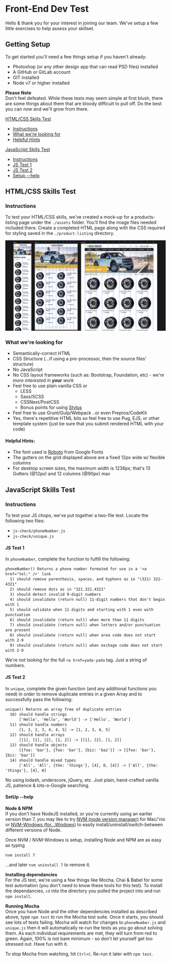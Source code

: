 # Front-End Dev Test

Hello & thank you for your interest in joining our team. We've setup a few little exercises to help assess your skillset.

## Getting Setup

To get started you'll need a few things setup if you haven't already:

- Photoshop (or any other design app that can read PSD files) installed
- A GitHub or GitLab account
- GIT installed
- Node v7 or higher installed

**Please Note** \
Don't feel defeated. While these tests may seem simple at first blush, there are some things about them that are bloody difficult to pull off. Do the best you can *now* and we'll grow from there.

[HTML/CSS Skills Test](#htmlcss-skills-test)
- [Instructions](#instructions)
- [What we're looking for](#what-were-looking-for)
- [Helpful Hints](#helpful-hints)

[JavaScript Skills Test](#javascript-skills-test)
- [Instructions](#instructions-1)
- [JS Test 1](#js-test-1)
- [JS Test 2](#js-test-2)
- [Setup --help](#setup---help)

## HTML/CSS Skills Test

### Instructions
To test your HTML/CSS skills, we've created a mock-up for a products-listing page under the `./assets` folder. You'll find the image files needed included there. Create a completed HTML page along with the CSS required for styling saved in the `./product-listing` directory.

![Mock-up Preview](./assets/Preview-with-Grid.png)

### What we're looking for
- Semantically-correct HTML
- CSS Structure (...if using a pre-processor, then the source files' structure)
- No JavaScript
- No CSS layout frameworks (such as: Bootstrap, Foundation, etc) - *we're more interested in **your** work*
- Feel free to use plain vanilla CSS or
  - LESS
  - Sass/SCSS
  - CSSNext/PostCSS
  - Bonus points for using [Stylus](http://stylus-lang.com)
- Feel free to use Grunt/Gulp/Webpack ..or even Prepros/CodeKit
- Yes, there's repetitive HTML bits so feel free to use Pug, EJS, or other template system (just be sure that you submit rendered HTML with your code)

#### Helpful Hints:
- The font used is [Roboto](https://fonts.google.com/specimen/Roboto) from Google Fonts
- The gutters on the grid displayed above are a fixed 12px wide w/ flexible columns
- For desktop screen sizes, the maximum width is 1236px; that's 13 Gutters (@12px) and 12 columns (@90px) max

## JavaScript Skills Test

### Instructions
To test your JS chops, we've put together a two-file test. Locate the following two files:
- `js-check/phoneNumber.js`
- `js-check/unique.js`

#### JS Test 1
In `phoneNumber`, complete the function to fulfill the following:
```
phoneNumber() Returns a phone number formated for use in a '<a href="tel:" />' link
  1) should remove parenthesis, spaces, and hyphens as in "(321) 321-4321"
  2) should remove dots as in "321.321.4321"
  3) should detect invalid 9-digit numbers
  4) should invalidate (return null) 11-digit numbers that don't begin with 1
  5) should validate when 11 digits and starting with 1 even with punctuation
  6) should invalidate (return null) when more than 11 digits
  7) should invalidate (return null) when letters and/or punctuation are present
  8) should invalidate (return null) when area code does not start with 2-9
  9) should invalidate (return null) when exchage code does not start with 2-9
```
We're not looking for the full `<a href=yada-yada` tag. Just a string of numbers.

#### JS Test 2
In `unique`, complete the given function (and any additional functions you need) in order to remove duplicate entries in a given Array and to successfully pass the following:
```
unique() Returns an array free of duplicate entries
  10) should handle strings
      ['Hello', 'Hello', 'World'] -> ['Hello', 'World']
  11) should handle numbers
      [1, 2, 2, 3, 4, 4, 5] -> [1, 2, 3, 4, 5]
  12) should handle arrays
      [[1], [1], [2], [1, 2]] -> [[1], [2], [1, 2]]
  13) should handle objects
      [{foo: 'bar'}, {foo: 'bar'}, {biz: 'baz'}] -> [{foo: 'bar'}, {biz: 'baz'}]
  14) should handle mixed types
      ['All', 'All', {the: 'things'}, [4], 0, [4]] -> ['All', {the: 'things'}, [4], 0]
```
No using lodash, underscore, jQuery, etc. Just plain, hand-crafted vanilla JS, patience & lots-o-Google searching.

#### SetUp --help

**Node & NPM** \
If you don't have NodeJS installed, or you're currently using an earlier version than 7, you may like to try [NVM (node version manager)](https://github.com/creationix/nvm) for Mac/'nix or [NVM-Windows (for...Windows)](https://github.com/coreybutler/nvm-windows) to easily install/uninstall/switch-between different versions of Node.

Once NVM / NVM-Windows is setup, installing Node and NPM are as easy as typing
```
nvm install 7
```
...and later `nvm uninstall 7` to remove it.

**Installing dependancies** \
For the JS test, we're using a few things like Mocha, Chai & Babel for some test automation (you don't need to know these tools for this test). To install the dependancies, `cd` into the directory you pulled the project into and run `npm install`.

**Running Mocha** \
Once you have Node and the other dependencies installed as described above, type `npm test` to run the Mocha test suite. Once it starts, you should see lots of tests failing. Mocha will watch for changes to `phoneNumber.js` and `unique.js` then it will automatically re-run the tests as you go about solving them. As each individual requirements are met, they will turn from red to green. Again, 100% is not bare minimum - so don't let yourself get too stressed out. Have fun with it.

To stop Mocha from watching, hit `Ctrl+C`. Re-run it later with `npm test`.
